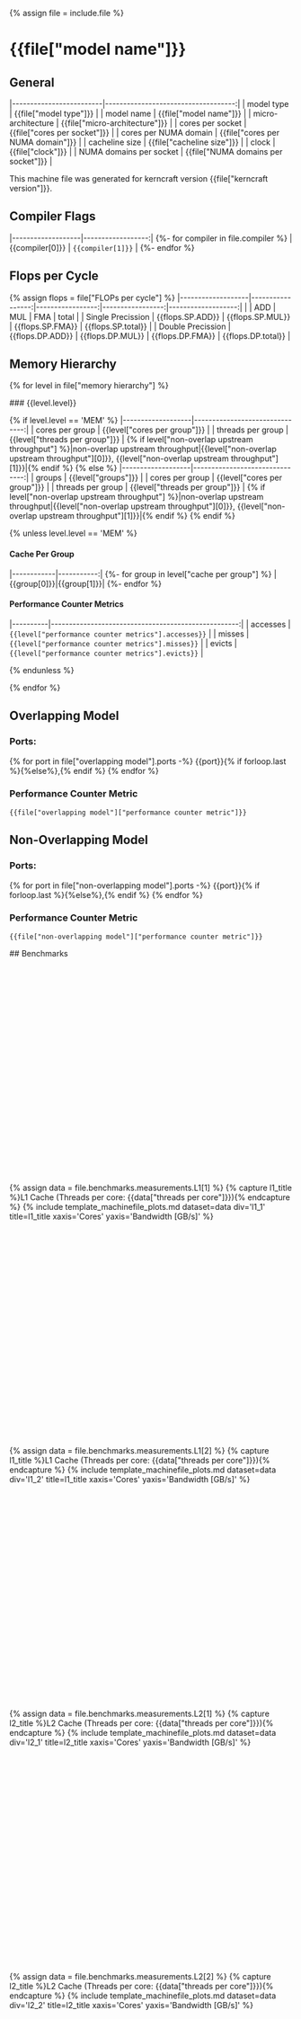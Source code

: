 
{% assign file = include.file %}

# {{file["model name"]}}

<div markdown="1" class="section-block-full">
<div markdown="1" class="section-block-half">

## General

|-------------------------|------------------------------------:|
| model type              | {{file["model type"]}}              |
| model name              | {{file["model name"]}}              |
| micro-architecture      | {{file["micro-architecture"]}}      |
| cores per socket        | {{file["cores per socket"]}}        |
| cores per NUMA domain   | {{file["cores per NUMA domain"]}}   |
| cacheline size          | {{file["cacheline size"]}}          |
| clock                   | {{file["clock"]}}                   |
| NUMA domains per socket | {{file["NUMA domains per socket"]}} |

This machine file was generated for kerncraft version {{file["kerncraft version"]}}.

</div>
<div markdown="1" class="section-block-half">

## Compiler Flags

|-------------------|------------------:|
{%- for compiler in file.compiler %}
| {{compiler[0]}}   | `{{compiler[1]}}` |
{%- endfor %}

## Flops per Cycle

{% assign flops = file["FLOPs per cycle"] %}
|-------------------|-----------------:|-----------------:|-----------------:|-------------------:|
|                   | ADD              | MUL              | FMA              | total              |
| Single Precission | {{flops.SP.ADD}} | {{flops.SP.MUL}} | {{flops.SP.FMA}} | {{flops.SP.total}} |
| Double Precission | {{flops.DP.ADD}} | {{flops.DP.MUL}} | {{flops.DP.FMA}} | {{flops.DP.total}} |

</div>
</div>


<div markdown="1" class="section-block-full">

## Memory Hierarchy
{% for level in file["memory hierarchy"] %}

<div markdown="1" class="section-block-half">
### {{level.level}}

{% if level.level == 'MEM' %}
|-------------------|-------------------------------:|
| cores per group   | {{level["cores per group"]}}   |
| threads per group | {{level["threads per group"]}} |
{% if level["non-overlap upstream throughput"] %}|non-overlap upstream throughput|{{level["non-overlap upstream throughput"][0]}}, {{level["non-overlap upstream throughput"][1]}}|{% endif %}
{% else %}
|-------------------|-------------------------------:|
| groups            | {{level["groups"]}}            |
| cores per group   | {{level["cores per group"]}}   |
| threads per group | {{level["threads per group"]}} |
{% if level["non-overlap upstream throughput"] %}|non-overlap upstream throughput|{{level["non-overlap upstream throughput"][0]}}, {{level["non-overlap upstream throughput"][1]}}|{% endif %}
{% endif %}

{% unless level.level == 'MEM' %}

#### Cache Per Group

|------------|-----------:|
{%- for group in level["cache per group"] %}
|{{group[0]}}|{{group[1]}}|
{%- endfor %}

#### Performance Counter Metrics

|----------|----------------------------------------------------:|
| accesses | `{{level["performance counter metrics"].accesses}}` |
| misses   | `{{level["performance counter metrics"].misses}}`   |
| evicts   | `{{level["performance counter metrics"].evicts}}`   |

{% endunless %}

</div>

{% endfor %}

</div>

<div markdown="1" class="section-block-full">
<div markdown="1" class="section-block-half">

## Overlapping Model

### Ports:
{% for port in file["overlapping model"].ports -%}
{{port}}{% if forloop.last %}{%else%},{% endif %}
{% endfor %}

### Performance Counter Metric
```
{{file["overlapping model"]["performance counter metric"]}}
```

</div>
<div markdown="1" class="section-block-half">

## Non-Overlapping Model

### Ports:
{% for port in file["non-overlapping model"].ports -%}
{{port}}{% if forloop.last %}{%else%},{% endif %}
{% endfor %}

### Performance Counter Metric
```
{{file["non-overlapping model"]["performance counter metric"]}}
```

</div>
</div>


<div markdown="1" class="section-block-full">
## Benchmarks
</div>

<script src="{{site.baseurl}}/assets/js/plotly-latest.min.js"></script>

<div markdown="1" class="section-block-full">
<div markdown="1" class="section-block-half">

<div id="l1_1" style="width:100%;height:400px;"></div>
{% assign data = file.benchmarks.measurements.L1[1] %}
{% capture l1_title %}L1 Cache (Threads per core: {{data["threads per core"]}}){% endcapture %}
{% include template_machinefile_plots.md dataset=data div='l1_1' title=l1_title xaxis='Cores' yaxis='Bandwidth [GB/s]' %}

</div>
<div markdown="1" class="section-block-half">

<div id="l1_2" style="width:100%;height:400px;"></div>
{% assign data = file.benchmarks.measurements.L1[2] %}
{% capture l1_title %}L1 Cache (Threads per core: {{data["threads per core"]}}){% endcapture %}
{% include template_machinefile_plots.md dataset=data div='l1_2' title=l1_title xaxis='Cores' yaxis='Bandwidth [GB/s]' %}

</div>
</div>
<div markdown="1" class="section-block-full">
<div markdown="1" class="section-block-half">

<div id="l2_1" style="width:100%;height:400px;"></div>
{% assign data = file.benchmarks.measurements.L2[1] %}
{% capture l2_title %}L2 Cache (Threads per core: {{data["threads per core"]}}){% endcapture %}
{% include template_machinefile_plots.md dataset=data div='l2_1' title=l2_title xaxis='Cores' yaxis='Bandwidth [GB/s]' %}

</div>
<div markdown="1" class="section-block-half">

<div id="l2_2" style="width:100%;height:400px;"></div>
{% assign data = file.benchmarks.measurements.L2[2] %}
{% capture l2_title %}L2 Cache (Threads per core: {{data["threads per core"]}}){% endcapture %}
{% include template_machinefile_plots.md dataset=data div='l2_2' title=l2_title xaxis='Cores' yaxis='Bandwidth [GB/s]' %}

</div>
</div>
<div markdown="1" class="section-block-full">
<div markdown="1" class="section-block-half">

<div id="l3_1" style="width:100%;height:400px;"></div>
{% assign data = file.benchmarks.measurements.L3[1] %}
{% capture l3_title %}L3 Cache (Threads per core: {{data["threads per core"]}}){% endcapture %}
{% include template_machinefile_plots.md dataset=data div='l3_1' title=l3_title xaxis='Cores' yaxis='Bandwidth [GB/s]' %}

</div>
<div markdown="1" class="section-block-half">

<div id="l3_2" style="width:100%;height:400px;"></div>
{% assign data = file.benchmarks.measurements.L3[2] %}
{% capture l3_title %}L3 Cache (Threads per core: {{data["threads per core"]}}){% endcapture %}
{% include template_machinefile_plots.md dataset=data div='l3_2' title=l3_title xaxis='Cores' yaxis='Bandwidth [GB/s]' %}

</div>
</div>
<div markdown="1" class="section-block-full">
<div markdown="1" class="section-block-half">

<div id="mem_1" style="width:100%;height:400px;"></div>
{% assign data = file.benchmarks.measurements.MEM[1] %}
{% capture mem_title %}Memory (Threads per core: {{data["threads per core"]}}){% endcapture %}
{% include template_machinefile_plots.md dataset=data div='mem_1' title=mem_title xaxis='Cores' yaxis='Bandwidth [GB/s]' %}

</div>
<div markdown="1" class="section-block-half">

<div id="mem_2" style="width:100%;height:400px;"></div>
{% assign data = file.benchmarks.measurements.MEM[2] %}
{% capture mem_title %}Memory (Threads per core: {{data["threads per core"]}}){% endcapture %}
{% include template_machinefile_plots.md dataset=data div='mem_2' title=mem_title xaxis='Cores' yaxis='Bandwidth [GB/s]' %}
</div>
</div>


<div markdown="1" class="section-block-full">
### Kernels
{% for kernel in file.benchmarks.kernels %}

<div markdown="1" class="section-block-half">

#### {{kernel[0]}}

|-------------------|-----------------------------------:|
|FLOPs per iteration|{{kernel[1]["FLOPs per iteration"]}}|
|read streams       |{{kernel[1]["read streams"].streams}} Streams with {{kernel[1]["read streams"].bytes}}       |
|write streams      |{{kernel[1]["write streams"].streams}} Streams with {{kernel[1]["write streams"].bytes}}      |
|read+write streams |{{kernel[1]["read+write streams"].streams}} Streams with {{kernel[1]["read+write streams"].bytes}} |

</div>

{% endfor %}
</div>

